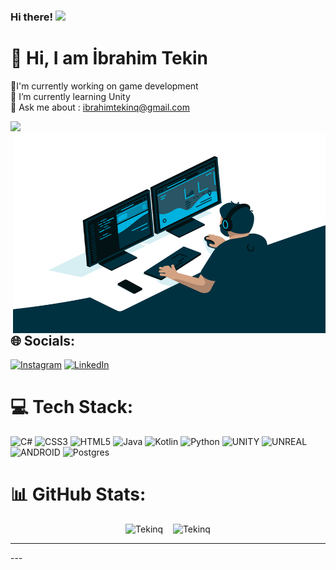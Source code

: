 ### Hi there! <img src="https://media.giphy.com/media/hvRJCLFzcasrR4ia7z/giphy.gif" width="25px">

# 💫 Hi, I am İbrahim Tekin
🔭I'm currently working on game development<br>🌱 I’m currently learning Unity<br>💬 Ask me about : ibrahimtekinq@gmail.com<br>

[![](https://visitcount.itsvg.in/api?id=Tekinq&icon=2&color=10)](https://visitcount.itsvg.in)
  <img align="right" alt="GIF" src="https://github.com/osandadeshan/osandadeshan/blob/master/code.gif?raw=true" width="500" height="320" />
## 🌐 Socials:
[![Instagram](https://img.shields.io/badge/Instagram-%23E4405F.svg?logo=Instagram&logoColor=white)](https://instagram.com/ibrahimtekinq) [![LinkedIn](https://img.shields.io/badge/LinkedIn-%230077B5.svg?logo=linkedin&logoColor=white)](https://linkedin.com/in/ibrahimtekinq) 

# 💻 Tech Stack:
![C#](https://img.shields.io/badge/c%23-%23239120.svg?style=for-the-badge&logo=c-sharp&logoColor=white) ![CSS3](https://img.shields.io/badge/css3-%231572B6.svg?style=for-the-badge&logo=css3&logoColor=white) ![HTML5](https://img.shields.io/badge/html5-%23E34F26.svg?style=for-the-badge&logo=html5&logoColor=white) ![Java](https://img.shields.io/badge/java-%23ED8B00.svg?style=for-the-badge&logo=java&logoColor=white) ![Kotlin](https://img.shields.io/badge/kotlin-%230095D5.svg?style=for-the-badge&logo=kotlin&logoColor=white) ![Python](https://img.shields.io/badge/python-3670A0?style=for-the-badge&logo=python&logoColor=ffdd54) ![UNITY](https://img.shields.io/badge/Unity-%2320232a.svg?style=for-the-badge&logo=unity&logoColor=white) ![UNREAL](https://img.shields.io/badge/unreal-%2320232a.svg?style=for-the-badge&logo=unreal-engine&logoColor=white) ![ANDROID](https://img.shields.io/badge/android-%2320232a.svg?style=for-the-badge&logo=android&logoColor=%a4c639) ![Postgres](https://img.shields.io/badge/postgres-%23316192.svg?style=for-the-badge&logo=postgresql&logoColor=white)
# 📊 GitHub Stats:
<p  align="center"> 
  <img src="https://github-readme-stats.vercel.app/api?username=Tekinq&show_icons=true&theme=radical" alt="Tekinq" />
  &nbsp;&nbsp;
  <img src="https://github-readme-stats.vercel.app/api/top-langs/?username=Tekinq&layout=compact&theme=radical" alt="Tekinq" />
<p>
<hr>
---


<!-- Proudly created with GPRM ( https://gprm.itsvg.in ) -->
